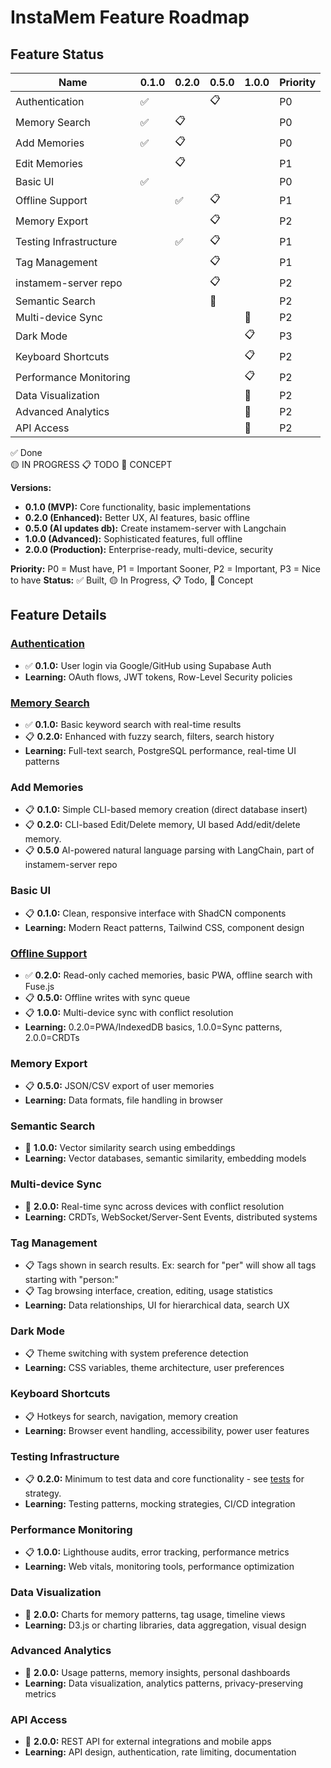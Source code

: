 # InstaMem Feature Roadmap

## Feature Status

| Name                   | 0.1.0 | 0.2.0 | 0.5.0 | 1.0.0 | Priority |
| ---------------------- | ----- | ----- | ----- | ----- | -------- |
| Authentication         | ✅    |       | 📋    |       | P0       |
| Memory Search          | ✅    | 📋    |       |       | P0       |
| Add Memories           | ✅    | 📋    |       |       | P0       |
| Edit Memories          |       | 📋    |       |       | P1       |
| Basic UI               | ✅    |       |       |       | P0       |
| Offline Support        |       | ✅    | 📋    |       | P1       |
| Memory Export          |       |       | 📋    |       | P2       |
| Testing Infrastructure |       | ✅    | 📋    |       | P1       |
| Tag Management         |       |       | 📋    |       | P1       |
| instamem-server repo   |       |       | 📋    |       | P2       |
| Semantic Search        |       |       | 💭    |       | P2       |
| Multi-device Sync      |       |       |       | 💭    | P2       |
| Dark Mode              |       |       |       | 📋    | P3       |
| Keyboard Shortcuts     |       |       |       | 📋    | P2       |
| Performance Monitoring |       |       |       | 📋    | P2       |
| Data Visualization     |       |       |       | 💭    | P2       |
| Advanced Analytics     |       |       |       | 💭    | P2       |
| API Access             |       |       |       | 💭    | P2       |

✅ Done  
🟡 IN PROGRESS
📋 TODO
💭 CONCEPT

**Versions:**

-   **0.1.0 (MVP):** Core functionality, basic implementations
-   **0.2.0 (Enhanced):** Better UX, AI features, basic offline
-   **0.5.0 (AI updates db):** Create instamem-server with Langchain
-   **1.0.0 (Advanced):** Sophisticated features, full offline
-   **2.0.0 (Production):** Enterprise-ready, multi-device, security

**Priority:** P0 = Must have, P1 = Important Sooner, P2 = Important, P3 = Nice to have
**Status:** ✅ Built, 🟡 In Progress, 📋 Todo, 💭 Concept

## Feature Details

### [Authentication](features/authentication.md)

-   ✅ **0.1.0:** User login via Google/GitHub using Supabase Auth
-   **Learning:** OAuth flows, JWT tokens, Row-Level Security policies

### [Memory Search](features/memory-search.md)

-   ✅ **0.1.0:** Basic keyword search with real-time results
-   📋 **0.2.0:** Enhanced with fuzzy search, filters, search history
-   **Learning:** Full-text search, PostgreSQL performance, real-time UI patterns

### Add Memories

-   📋 **0.1.0:** Simple CLI-based memory creation (direct database insert)
-   📋 **0.2.0:** CLI-based Edit/Delete memory, UI based Add/edit/delete memory.
-   📋 **0.5.0** AI-powered natural language parsing with LangChain, part of instamem-server repo

### Basic UI

-   📋 **0.1.0:** Clean, responsive interface with ShadCN components
-   **Learning:** Modern React patterns, Tailwind CSS, component design

### [Offline Support](features/offline-support.md)

-   ✅ **0.2.0:** Read-only cached memories, basic PWA, offline search with Fuse.js
-   📋 **0.5.0:** Offline writes with sync queue
-   📋 **1.0.0:** Multi-device sync with conflict resolution
-   **Learning:** 0.2.0=PWA/IndexedDB basics, 1.0.0=Sync patterns, 2.0.0=CRDTs

### Memory Export

-   📋 **0.5.0:** JSON/CSV export of user memories
-   **Learning:** Data formats, file handling in browser

### Semantic Search

-   💭 **1.0.0:** Vector similarity search using embeddings
-   **Learning:** Vector databases, semantic similarity, embedding models

### Multi-device Sync

-   💭 **2.0.0:** Real-time sync across devices with conflict resolution
-   **Learning:** CRDTs, WebSocket/Server-Sent Events, distributed systems

### Tag Management

-   📋 Tags shown in search results. Ex: search for "per" will show all tags starting with "person:"
-   📋 Tag browsing interface, creation, editing, usage statistics
-   **Learning:** Data relationships, UI for hierarchical data, search UX

### Dark Mode

-   📋 Theme switching with system preference detection
-   **Learning:** CSS variables, theme architecture, user preferences

### Keyboard Shortcuts

-   📋 Hotkeys for search, navigation, memory creation
-   **Learning:** Browser event handling, accessibility, power user features

### Testing Infrastructure

-   📋 **0.2.0:** Minimum to test data and core functionality - see [tests](tests.md) for strategy.
-   **Learning:** Testing patterns, mocking strategies, CI/CD integration

### Performance Monitoring

-   📋 **1.0.0:** Lighthouse audits, error tracking, performance metrics
-   **Learning:** Web vitals, monitoring tools, performance optimization

### Data Visualization

-   💭 **2.0.0:** Charts for memory patterns, tag usage, timeline views
-   **Learning:** D3.js or charting libraries, data aggregation, visual design

### Advanced Analytics

-   💭 **2.0.0:** Usage patterns, memory insights, personal dashboards
-   **Learning:** Data visualization, analytics patterns, privacy-preserving metrics

### API Access

-   💭 **2.0.0:** REST API for external integrations and mobile apps
-   **Learning:** API design, authentication, rate limiting, documentation

